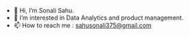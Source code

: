 - 👋 Hi, I’m Sonali Sahu.
- 👀 I’m interested in Data Analytics and product management.
- 📫 How to reach me : sahusonali375@gmail.com
